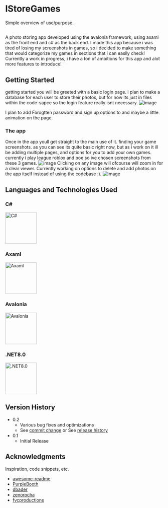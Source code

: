 # IStoreGames

Simple overview of use/purpose.

## 
A photo storing app developed using the avalonia framework, using axaml as the front end and c# as the back end.
I made this app because i was tired of losing my screenshots in games, so i decided to make something that would categorize my games in sections that i can easily check!
Currently a work in progress, i have a ton of ambitions for this app and alot more features to introduce!



## Getting Started
getting started you will be greeted with a basic login page. i plan to make a database for each user to store their photos, but for now its just in files within the code-sapce so the login feature really isnt necessary.
![image](https://github.com/user-attachments/assets/e8639b08-12e8-4ba4-884a-da801086ba9b)

I plan to add Forogtten password and sign up options to and maybe a little animation on the page.   


### The app
Once in the app youll get straight to the main use of it. finding your game screenshots. as you can see its quite basic right now, but as i work on it ill be adding multiple pages, and options for you to add your own games.
currently i play league roblox and poe so ive chosen screenshots from these 3 games.
![image](https://github.com/user-attachments/assets/0f7e47a0-dce4-4b4d-a3c0-27121d36a910)
Clicking on any image will ofcourse  will zoom in for a clear viewer. Currently working on options to delete and add photos on the app itself instead of using the codebase :). 
![image](https://github.com/user-attachments/assets/224fb2e4-a736-49c9-bc6b-83b41d29e10e)


## Languages and Technologies Used

### C#

<img src="https://github.com/user-attachments/assets/ac10fe97-66ed-41be-88db-0a9203d7b4b3" width="100" alt="C#">

### Axaml

<img src="https://github.com/user-attachments/assets/38790951-f015-4d56-b147-db934b3e6d99" width="100" alt="Axaml">

### Avalonia

<img src="https://github.com/user-attachments/assets/e40c27d1-7f37-4ac0-801a-43834944c221" width="100" alt="Avalonia">

### .NET8.0
<img src="https://github.com/user-attachments/assets/203078cb-730b-4d0f-8c06-344d1d0f1a54" width="100" alt=".NET8.0">








## Version History

* 0.2
    * Various bug fixes and optimizations
    * See [commit change]() or See [release history]()
* 0.1
    * Initial Release



## Acknowledgments

Inspiration, code snippets, etc.
* [awesome-readme](https://github.com/matiassingers/awesome-readme)
* [PurpleBooth](https://gist.github.com/PurpleBooth/109311bb0361f32d87a2)
* [dbader](https://github.com/dbader/readme-template)
* [zenorocha](https://gist.github.com/zenorocha/4526327)
* [fvcproductions](https://gist.github.com/fvcproductions/1bfc2d4aecb01a834b46)
